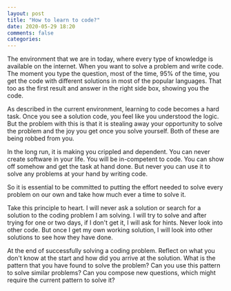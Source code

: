 ```yaml
---
layout: post
title: "How to learn to code?"
date: 2020-05-29 18:20
comments: false
categories:
---
```


The environment that we are in today, where every type of knowledge is available on the internet. When you want to solve a problem and write code. The moment you type the question, most of the time, 95% of the time, you get the code with different solutions in most of the popular languages. That too as the first result and answer in the right side box, showing you the code.

As described in the current environment, learning to code becomes a hard task. Once you see a solution code, you feel like you understood the logic. But the problem with this is that it is stealing away your opportunity to solve the problem and the joy you get once you solve yourself. Both of these are being robbed from you.

In the long run, it is making you crippled and dependent. You can never create software in your life. You will be in-competent to code. You can show off somehow and get the task at hand done. But never you can use it to solve any problems at your hand by writing code.

So it is essential to be committed to putting the effort needed to solve every problem on our own and take how much ever a time to solve it.

Take this principle to heart. I will never ask a solution or search for a solution to the coding problem I am solving. I will try to solve and after trying for one or two days, if I don't get it, I will ask for hints. Never look into other code. But once I get my own working solution, I will look into other solutions to see how they have done.

At the end of successfully solving a coding problem. Reflect on what you don't know at the start and how did you arrive at the solution. What is the pattern that you have found to solve the problem? Can you use this pattern to solve similar problems? Can you compose new questions, which might require the current pattern to solve it?
